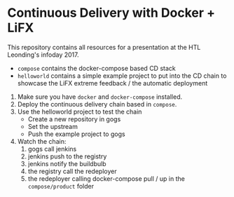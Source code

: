 # Continuous Delivery with Docker + LiFX
This repository contains all resources for a presentation at the HTL Leonding's infoday 2017.

- `compose` contains the docker-compose based CD stack
- `helloworld` contains a simple example project to put into the CD chain to showcase the LiFX extreme feedback / the automatic deployment


1. Make sure you have `docker` and `docker-compose` installed.
2. Deploy the continuous delivery chain based in `compose`.
3. Use the helloworld project to test the chain
   - Create a new repository in gogs
   - Set the upstream
   - Push the example project to gogs
4. Watch the chain:
   1. gogs call jenkins
   2. jenkins push to the registry
   3. jenkins notify the buildbulb
   4. the registry call the redeployer
   5. the redeployer calling docker-compose pull / up in the `compose/product` folder
